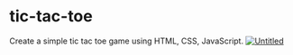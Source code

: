 # tic-tac-toe
 Create a simple tic tac toe game using HTML, CSS, JavaScript.
[![Untitled](https://user-images.githubusercontent.com/67038060/158377511-d6d34748-1f45-4e67-931e-863946acfefe.png)
](https://0xse.github.io/tic-tac-toe/src/)
